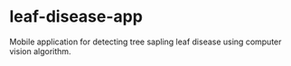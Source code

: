 # leaf-disease-app
Mobile application for detecting tree sapling leaf disease using computer vision algorithm.
